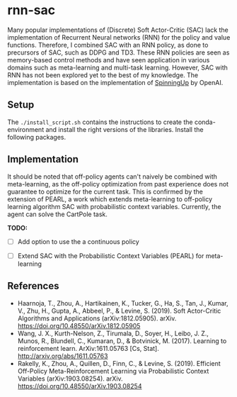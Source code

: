 # rnn-sac
Many popular implementations of (Discrete) Soft Actor-Critic (SAC) lack the implementation of Recurrent Neural networks (RNN) for the policy and value functions. Therefore, I combined SAC with an RNN policy, as done to precursors of SAC, such as DDPG and TD3. These RNN policies are seen as memory-based control methods and have seen application in various domains such as meta-learning and multi-task learning. However, SAC with RNN has not been explored yet to the best of my knowledge. The implementation is based on the implementation of [SpinningUp](https://spinningup.openai.com/en/latest/spinningup/spinningup.html) by OpenAI.

## Setup
The `./install_script.sh` contains the instructions to create the conda-environment and install the right versions of the libraries.
Install the following packages.

## Implementation
It should be noted that off-policy agents can't naively be combined with meta-learning, as the off-policy optimization from past experience does not guarantee to optimize for the current task. This is confirmed by the extension of PEARL, a work which extends meta-learning to off-policy learning algorithm SAC with probabilistic context variables. Currently, the agent can solve the CartPole task.

**TODO:**
- [ ] Add option to use the a continuous policy
- [ ] Extend SAC with the Probabilistic Context Variables (PEARL) for meta-learning


## References
- Haarnoja, T., Zhou, A., Hartikainen, K., Tucker, G., Ha, S., Tan, J., Kumar, V., Zhu, H., Gupta, A., Abbeel, P., & Levine, S. (2019). Soft Actor-Critic Algorithms and Applications (arXiv:1812.05905). arXiv. https://doi.org/10.48550/arXiv.1812.05905
- Wang, J. X., Kurth-Nelson, Z., Tirumala, D., Soyer, H., Leibo, J. Z., Munos, R., Blundell, C., Kumaran, D., & Botvinick, M. (2017). Learning to reinforcement learn. ArXiv:1611.05763 [Cs, Stat]. http://arxiv.org/abs/1611.05763
- Rakelly, K., Zhou, A., Quillen, D., Finn, C., & Levine, S. (2019). Efficient Off-Policy Meta-Reinforcement Learning via Probabilistic Context Variables (arXiv:1903.08254). arXiv. https://doi.org/10.48550/arXiv.1903.08254
